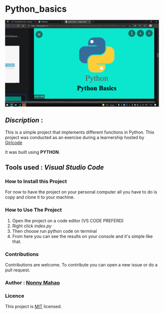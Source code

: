 # Python_basics

![implementation_of_functions](py.png "Functions")

## *Discription* : 
This is a simple project that implements different functions in Python.
This project was conducted as an exercise during a learnership hosted by [Girlcode](https://github.com/GirlCodeZA)

It was built using **PYTHON**.
## Tools used : *Visual Studio Code*


### How to Install this Project
 For now to have the project on your personal computer all you have to do is copy and clone it to your machine.

### How to Use The Project
1. Open the project on a code editor (VS CODE PREFERD)
2. Right click *index.py*
3. Then choose run python code on terminal
4. From here you can see the results on your console and it's simple like that.

### Contributions
Contributions are welcome. To contribute you can open a new issue or do a pull request.


### Author : **[Nonny Mahao](https://github.com/Nonny-Mahao)** 

### Licence
This project is [MIT](https://www.google.com) licensed.